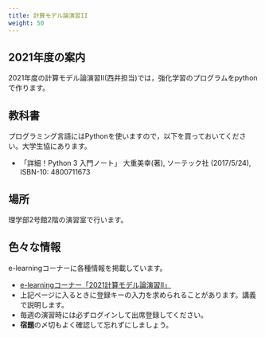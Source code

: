 ```yaml
---
title: 計算モデル論演習II
weight: 50
---
```


## 2021年度の案内

2021年度の計算モデル論演習II(西井担当)では，強化学習のプログラムをpythonで作ります。

<!--
- 計算モデル論IIは川村先生と西井が担当します。
- [スケジュール表](http://ds26.cc.yamaguchi-u.ac.jp/~progkawa/gakunai/CompModel/)
-->

## 教科書

プログラミング言語にはPythonを使いますので，以下を買っておいてください。大学生協にあります。

- 「詳細！Python 3 入門ノート」	大重美幸(著), ソーテック社 (2017/5/24), ISBN-10: 4800711673


## 場所

理学部2号館2階の演習室で行います。

<!--
## 実習の準備

10/1(月)の実習には以下を準備してください。
- ノートパソコン
	- 忘れたヒトは学務係で借りましょう
- **情報コンセントにパソコンを接続するケーブル**
	+ 無線LANよりも高速に，より確実に接続できます。
- [google colaboratory](https://colab.research.google.com/)にログインできるように，**google のアカウント**を作っておく。
	+ すでにアカウントのあるヒトは，上記サイトにログインできるか確認しておく

-->

## 色々な情報

e-learningコーナーに各種情報を掲載しています。

-  [e-learningコーナー「2021計算モデル論演習II」](https://mdcs4s.cc.yamaguchi-u.ac.jp/moodle/course/view.php?id=50915&noprocess)
- 上記ページに入るときに登録キーの入力を求められることがあります。講義で説明します。
- 毎週の演習時には必ずログインして出席登録してください。
- **宿題**の〆切もよく確認して忘れずにしましょう。
